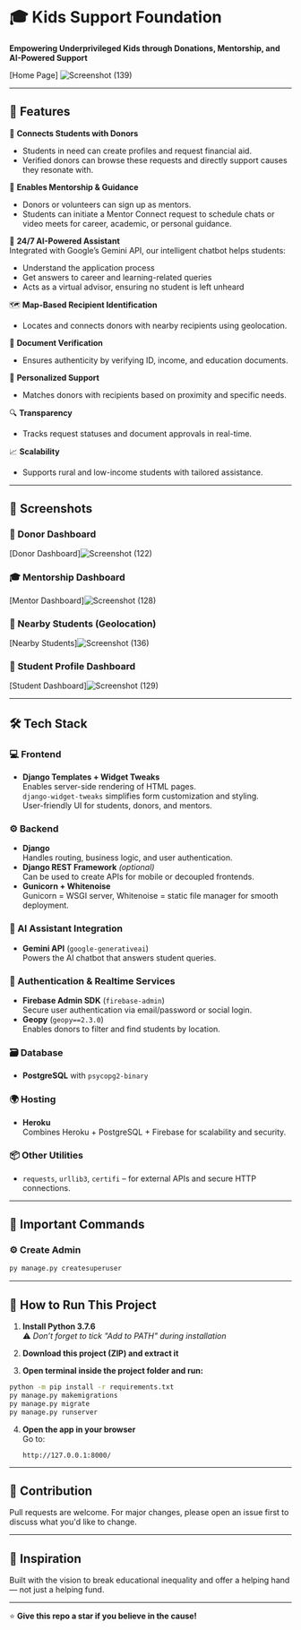 
# 🎓 Kids Support Foundation

**Empowering Underprivileged Kids through Donations, Mentorship, and AI-Powered Support**

[Home Page] ![Screenshot (139)](https://github.com/user-attachments/assets/240c0d66-5e2e-482e-87f2-0daf998a24cb)



---

## 🌟 Features

🔗 **Connects Students with Donors**  
- Students in need can create profiles and request financial aid.  
- Verified donors can browse these requests and directly support causes they resonate with.

👥 **Enables Mentorship & Guidance**  
- Donors or volunteers can sign up as mentors.  
- Students can initiate a Mentor Connect request to schedule chats or video meets for career, academic, or personal guidance.

🤖 **24/7 AI-Powered Assistant**  
Integrated with Google’s Gemini API, our intelligent chatbot helps students:  
- Understand the application process  
- Get answers to career and learning-related queries  
- Acts as a virtual advisor, ensuring no student is left unheard  

🗺️ **Map-Based Recipient Identification**  
- Locates and connects donors with nearby recipients using geolocation.

📄 **Document Verification**  
- Ensures authenticity by verifying ID, income, and education documents.

🎯 **Personalized Support**  
- Matches donors with recipients based on proximity and specific needs.

🔍 **Transparency**  
- Tracks request statuses and document approvals in real-time.

📈 **Scalability**  
- Supports rural and low-income students with tailored assistance.

---

## 📸 Screenshots

### 🧾 Donor Dashboard  
[Donor Dashboard]![Screenshot (122)](https://github.com/user-attachments/assets/c2183b12-9502-4dc5-97d7-b8adba12b295)



### 🎓 Mentorship Dashboard  
[Mentor Dashboard]![Screenshot (128)](https://github.com/user-attachments/assets/86257c41-0428-4adb-851c-2b511604ebc3)


### 📍 Nearby Students (Geolocation)  
[Nearby Students]![Screenshot (136)](https://github.com/user-attachments/assets/79d4409c-f5b7-471d-aaa4-0d7642549263)


### 🧒 Student Profile Dashboard  
[Student Dashboard]![Screenshot (129)](https://github.com/user-attachments/assets/1b9c2d81-e63b-40d5-8d16-0c41c84bbc06)


---

## 🛠️ Tech Stack

### 💻 Frontend

- **Django Templates + Widget Tweaks**  
  Enables server-side rendering of HTML pages.  
  `django-widget-tweaks` simplifies form customization and styling.  
  User-friendly UI for students, donors, and mentors.

### ⚙️ Backend

- **Django**  
  Handles routing, business logic, and user authentication.  
- **Django REST Framework** *(optional)*  
  Can be used to create APIs for mobile or decoupled frontends.  
- **Gunicorn + Whitenoise**  
  Gunicorn = WSGI server, Whitenoise = static file manager for smooth deployment.

### 🧠 AI Assistant Integration

- **Gemini API** (`google-generativeai`)  
  Powers the AI chatbot that answers student queries.

### 🔐 Authentication & Realtime Services

- **Firebase Admin SDK** (`firebase-admin`)  
  Secure user authentication via email/password or social login.  
- **Geopy** (`geopy==2.3.0`)  
  Enables donors to filter and find students by location.

### 🗃️ Database

- **PostgreSQL** with `psycopg2-binary`

### 🌍 Hosting

- **Heroku**  
  Combines Heroku + PostgreSQL + Firebase for scalability and security.

### 📦 Other Utilities

- `requests`, `urllib3`, `certifi` – for external APIs and secure HTTP connections.

---

## 🚀 Important Commands

### ⚙️ Create Admin

```bash
py manage.py createsuperuser
```

---

## 🧪 How to Run This Project

1. **Install Python 3.7.6**  
   ⚠️ *Don’t forget to tick "Add to PATH" during installation*

2. **Download this project (ZIP) and extract it**

3. **Open terminal inside the project folder and run:**

```bash
python -m pip install -r requirements.txt
py manage.py makemigrations
py manage.py migrate
py manage.py runserver
```

4. **Open the app in your browser**  
   Go to:  
   ```
   http://127.0.0.1:8000/
   ```

---

## 🤝 Contribution

Pull requests are welcome. For major changes, please open an issue first to discuss what you'd like to change.

---

## 🧠 Inspiration

Built with the vision to break educational inequality and offer a helping hand — not just a helping fund.

---

⭐ **Give this repo a star if you believe in the cause!**
